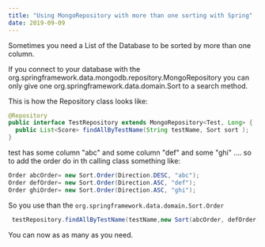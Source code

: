 ```yaml
---
title: "Using MongoRepository with more than one sorting with Spring"
date: 2019-09-09
---
```


Sometimes you need a List of the Database to be sorted by more than one column.

If you connect to your database with the org.springframework.data.mongodb.repository.MongoRepository you can only give one org.springframework.data.domain.Sort to a search method.

This is how the Repository class looks like:
```Java
@Repository
public interface TestRepository extends MongoRepository<Test, Long> {
  public List<Score> findAllByTestName(String testName, Sort sort );
}
```
test has some column "abc" and some column "def" and some "ghi" ....
so to add the order do in th calling class something like:
```Java
Order abcOrder= new Sort.Order(Direction.DESC, "abc");
Order defOrder= new Sort.Order(Direction.ASC, "def");
Order ghiOrder= new Sort.Order(Direction.ASC, "ghi");       
```
So you use than the `org.springframework.data.domain.Sort.Order`
```Java
 testRepository.findAllByTestName(testName,new Sort(abcOrder, defOrder, ghiOrder));
```
You can now as as many as you need.

